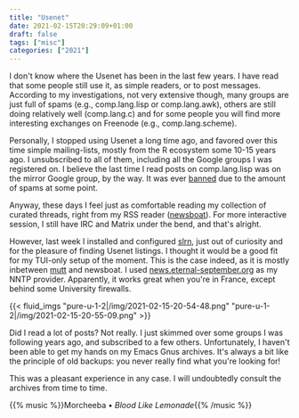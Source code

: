 ```yaml
---
title: "Usenet"
date: 2021-02-15T20:29:09+01:00
draft: false
tags: ["misc"]
categories: ["2021"]
---
```


I don't know where the Usenet has been in the last few years. I have read that some people still use it, as simple readers, or to post messages. According to my investigations, not very extensive though, many groups are just full of spams (e.g., comp.lang.lisp or comp.lang.awk), others are still doing relatively well (comp.lang.c) and for some people you will find more interesting exchanges on Freenode (e.g., comp.lang.scheme).

Personally, I stopped using Usenet a long time ago, and favored over this time simple mailing-lists, mostly from the R ecosystem some 10-15 years ago. I unsubscribed to all of them, including all the Google groups I was registered on. I believe the last time I read posts on comp.lang.lisp was on the mirror Google group, by the way. It was ever [banned](https://www.reddit.com/r/lisp/comments/hyf3yu/complanglisp_banned_from_google_groups/) due to the amount of spams at some point.

Anyway, these days I feel just as comfortable reading my collection of curated threads, right from my RSS reader ([newsboat](https://newsboat.org/)). For more interactive session, I still have IRC and Matrix under the bend, and that's alright.

However, last week I installed and configured [slrn](https://www.slrn.org/), just out of curiosity and for the pleasure of finding Usenet listings. I thought it would be a good fit for my TUI-only setup of the moment. This is the case indeed, as it is mostly inbetween [mutt](https://neomutt.org/) and newsboat. I used [news.eternal-september.org](https://www.eternal-september.org/) as my NNTP provider. Apparently, it works great when you're in France, except behind some University firewalls.

{{< fluid_imgs
  "pure-u-1-2|/img/2021-02-15-20-54-48.png"
  "pure-u-1-2|/img/2021-02-15-20-55-09.png" >}}

Did I read a lot of posts? Not really. I just skimmed over some groups I was following years ago, and subscribed to a few others. Unfortunately, I haven't been able to get my hands on my Emacs Gnus archives. It's always a bit like the principle of old backups: you never really find what you're looking for!

This was a pleasant experience in any case. I will undoubtedly consult the archives from time to time.

{{% music %}}Morcheeba • _Blood Like Lemonade_{{% /music %}}
